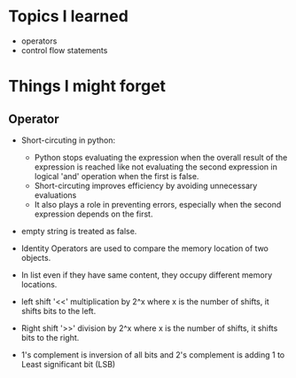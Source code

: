# Topics I learned 
- operators
- control flow statements

# Things I might forget

## Operator
- Short-circuting in python:
    - Python stops evaluating the expression when the overall result of the expression is reached like not evaluating the second expression in logical 'and' operation when the first is false.
    - Short-circuting improves efficiency by avoiding unnecessary evaluations
    - It also plays a role in preventing errors, especially when the second expression depends on the first.

- empty string is treated as false.
- Identity Operators are used to compare the memory location of two objects.
- In list even if they have same content, they occupy different memory locations.
- left shift '<<' multiplication by 2^x where x is the number of shifts, it shifts bits to the left.
- Right shift '>>' division by 2^x where x is the number of shifts, it shifts bits to the right.
- 1's complement is inversion of all bits and 2's complement is adding 1 to Least significant bit (LSB)